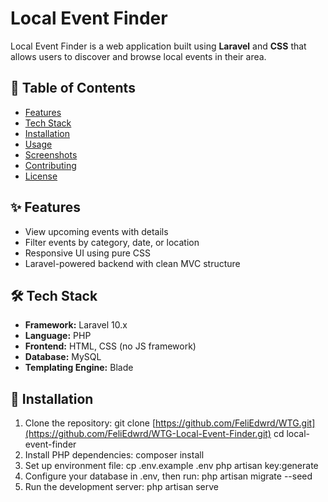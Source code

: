 # Local Event Finder

Local Event Finder is a web application built using **Laravel** and **CSS** that allows users to discover and browse local events in their area.

## 📌 Table of Contents

- [Features](#features)
- [Tech Stack](#tech-stack)
- [Installation](#installation)
- [Usage](#usage)
- [Screenshots](#screenshots)
- [Contributing](#contributing)
- [License](#license)

## ✨ Features

- View upcoming events with details
- Filter events by category, date, or location
- Responsive UI using pure CSS
- Laravel-powered backend with clean MVC structure

## 🛠️ Tech Stack

- **Framework:** Laravel 10.x
- **Language:** PHP
- **Frontend:** HTML, CSS (no JS framework)
- **Database:** MySQL
- **Templating Engine:** Blade

## 🚀 Installation

1. Clone the repository:
   git clone [https://github.com/FeliEdwrd/WTG.git](https://github.com/FeliEdwrd/WTG-Local-Event-Finder.git)
   cd local-event-finder
2. Install PHP dependencies:
   composer install
3. Set up environment file:
   cp .env.example .env
   php artisan key:generate
4. Configure your database in .env, then run:
   php artisan migrate --seed
5. Run the development server:
   php artisan serve


